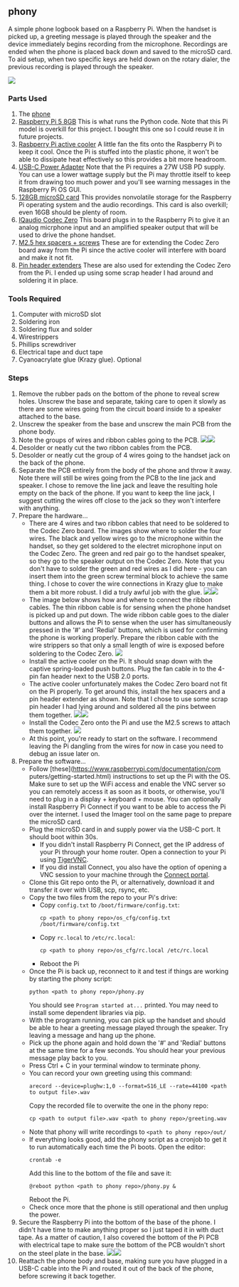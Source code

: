 ## phony
A simple phone logbook based on a Raspberry Pi. When the handset is picked up, a greeting message is played through the speaker and the device immediately begins recording from the microphone. Recordings are ended when the phone is placed back down and saved to the microSD card. To aid setup, when two specific keys are held down on the rotary dialer, the previous recording is played through the speaker.

![](/assets/0_Completed_Project.jpeg)

### Parts Used
1. The [phone](https://www.amazon.ca/Sangyn-Landline-Telephone-Classic-Fashioned/dp/B09SKX9CQC/ref=sr_1_17?crid=1DMLJ459A8TH7&dib=eyJ2IjoiMSJ9.9fL4OK0oCWxUeMJph5Fn2tR1eoebF2xD4tN4QkrSFsm81GsRfA2fRyFY8Zm0RvA76OnauTLXRg2EChW-xdqHTTuqD35pjbozbS72Vdt6_Z8tA7H4BOrtyA9EsOC6MdpNMR-58DNeoBKYpkqLFAE_HD30TUYd3ilLMM1uC8Ab7IQqqIFjFxJJLcy1EQZki6Hh_U6q6fA_Li4oMqLZ5CBadAXQ9kveCUQKdy6ipH6PGX-tOjTcdjCh73snCwKlpjUg4UGMjt2AHO1A_Susn2b-wU6IuhnHu5yd91UO4jr9klE.j2yoKTdMirVZA0ap8vFbA422VCeBMkTBeizehWwpfTs&dib_tag=se&keywords=rotary%2Bphone&qid=1729739786&sprefix=rotary%2Bphone%2Caps%2C106&sr=8-17&th=1)
2. [Raspberry Pi 5 8GB](https://www.pishop.ca/product/raspberry-pi-5-8gb/?src=raspberrypi)
   This is what runs the Python code. Note that this Pi model is overkill for this project. I bought this one so I could reuse it in future projects.
3. [Rasbperry Pi active cooler](https://www.pishop.ca/product/raspberry-pi-active-cooler)
   A little fan the fits onto the Raspberry Pi to keep it cool. Once the Pi is stuffed into the plastic phone, it won't be able to dissipate heat effectively so this provides a bit more headroom.
4. [USB-C Power Adapter](https://www.amazon.ca/gp/product/B0CT2HH7FJ/ref=ppx_yo_dt_b_search_asin_title?ie=UTF8&psc=1)
   Note that the Pi requires a 27W USB PD supply. You can use a lower wattage supply but the Pi may throttle itself to keep it from drawing too much power and you'll see warning messages in the Raspberry Pi OS GUI.
5. [128GB microSD card](https://www.amazon.ca/gp/product/B08XQ7R3GC/ref=ppx_yo_dt_b_search_asin_title?ie=UTF8&th=1)
   This provides nonvolatile storage for the Raspberry Pi operating system and the audio recordings. This card is also overkill; even 16GB should be plenty of room.
6. [IQaudio Codec Zero](https://www.pishop.ca/product/iqaudio-codec-zero/)
   This board plugs in to the Raspberry Pi to give it an analog micrphone input and an amplified speaker output that will be used to drive the phone handset.
7. [M2.5 hex spacers + screws](https://www.amazon.ca/M2-5-Threaded-Motherboard-Hexagonal-Assortmen/dp/B01N5RDAUX/ref=sr_1_14?crid=1Q2TVLR5G3YGF&dib=eyJ2IjoiMSJ9.9Q7MObpbN4FVcO_-sJARGc_1zYGYEcNhmhN2mwBKoyFEfqXa3CI3jCQmVbZYmzFtztr4Uj0hbV-xrYmNPBTSRg7f2Zps4zEOyatRrWRFCgitN_1hDS80W6bCSoiNOWyUUFpBZHzrbs0PE45hnbI26Pdbq3eMVr4DPLTe7Bsc-NKzkuHlY6pivYZ3ZCvf6FVqjEfR5k_4yrO3A_0gaqGNMxWGxylrMC01SlJ2Ng82YjPfjjyt1BE8mBEzC2lDy20-qJolQpp77vOKGctn6WeOVCQGERXGVC9HXOo8P5zEXac.Azvb0Ht3aZarLWVd9jj-3Os8793ho1bPkGvc0jfQJBs&dib_tag=se&keywords=m2.5+11mm+hex+spacer&qid=1729960220&sprefix=m2+5+11mm+hex+spacer%2Caps%2C73&sr=8-14)
   These are for extending the Codec Zero board away from the Pi since the active cooler will interfere with board and make it not fit.
8. [Pin header extenders](https://www.amazon.ca/GeeekPi-Stacking-Raspberry-Specifications-Extender/dp/B08GC18NMK/ref=sr_1_7?crid=2OXO5TX5Z6U3J&dib=eyJ2IjoiMSJ9.QseeDI_KsJ-dG_l1SRS1MdVtiiWkF8aQj8j9SQXrXY6NNZ6KpprH1L0cICz8eJPf9LA5M2ecM2DN_x-lRpJuSyX9mWRpAayrLzJuXN3ZH-lgPmhAnsEPyI9QIPSK2nUvyUapCwVG-f_pfXuSGqO5vls0bxoSKMOTsoJioJeSnasHUKlGIAob878c4m6z6Rv5JX78wvWwtv_QP_dcpbzZ4MXOy8YfnkJJXzkHtqMUr3rgHsNImrHlJrOUwIXKEqc0RnMwfGla24bSO5PSnguavRh8tzpl6ujdyTe1nCF4n6g.zcwVQmaZZK-Qx4tCcOJJyPOLb_Re0W1_ALje-7S-fHk&dib_tag=se&keywords=raspberry+pi+header&qid=1729960377&sprefix=raspberry+pi+header%2Caps%2C96&sr=8-7)
   These are also used for extending the Codec Zero from the Pi. I ended up using some scrap header I had around and soldering it in place.

### Tools Required
1. Computer with microSD slot
2. Soldering iron
3. Soldering flux and solder
4. Wirestrippers
5. Phillips screwdriver
6. Electrical tape and duct tape
7. Cyanoacrylate glue (Krazy glue). Optional

### Steps
1. Remove the rubber pads on the bottom of the phone to reveal screw holes. Unscrew the base and separate, taking care to open it slowly as there are some wires going from the circuit board inside to a speaker attached to the base.
2. Unscrew the speaker from the base and unscrew the main PCB from the phone body.
3. Note the groups of wires and ribbon cables going to the PCB.
![](/assets/1_Original_Phone_PCB.jpeg)![](/assets/2_Original_Wiring.jpeg)
4. Desolder or neatly cut the two ribbon cables from the PCB.
5. Desolder or neatly cut the group of 4 wires going to the handset jack on the back of the phone.
6. Separate the PCB entirely from the body of the phone and throw it away. Note there will still be wires going from the PCB to the line jack and speaker. I chose to remove the line jack and leave the resulting hole empty on the back of the phone. If you want to keep the line jack, I suggest cutting the wires off close to the jack so they won't interfere with anything.
7. Prepare the hardware...
   - There are 4 wires and two ribbon cables that need to be soldered to the Codec Zero board. The images show where to solder the four wires. The black and yellow wires go to the microphone within the handset, so they get soldered to the electret microphone input on the Codec Zero. The green and red pair go to the handset speaker, so they go to the speaker output on the Codec Zero. Note that you don't have to solder the green and red wires as I did here - you can insert them into the green screw terminal block to achieve the same thing. I chose to cover the wire connections in Krazy glue to make them a bit more robust. I did a truly awful job with the glue.
![](/assets/3_Codec_Zero_Wire_Diagram.jpeg)![](/assets/4_Codec_Zero_with_Wires.jpeg)
    - The image below shows how and where to connect the ribbon cables. The thin ribbon cable is for sensing when the phone handset is picked up and put down. The wide ribbon cable goes to the dialer buttons and allows the Pi to sense when the user has simultaneously pressed in the '#' and 'Redial' buttons, which is used for confirming the phone is working properly. Prepare the ribbon cable with the wire strippers so that only a small length of wire is exposed before soldering to the Codec Zero.
![](/assets/5_Codec_Zero_Ribbon_Cables.jpeg)
    - Install the active cooler on the Pi. It should snap down with the captive spring-loaded push buttons. Plug the fan cable in to the 4-pin fan header next to the USB 2.0 ports.
    - The active cooler unfortunately makes the Codec Zero board not fit on the Pi properly. To get around this, install the hex spacers and a pin header extender as shown. Note that I chose to use some scrap pin header I had lying around and soldered all the pins between them together.
![](/assets/6_Pi_with_Extenders.jpeg)![](/assets/7_Pi_with_Extenders2.jpeg)
    - Install the Codec Zero onto the Pi and use the M2.5 screws to attach them together.
![](/assets/8_Pi_and_Codec_Attached.jpeg)
    - At this point, you're ready to start on the software. I recommend leaving the Pi dangling from the wires for now in case you need to debug an issue later on.
7. Prepare the software...
    - Follow [these](https://www.raspberrypi.com/documentation/com
    puters/getting-started.html) instructions to set up the Pi with the OS. Make sure to set up the WiFi access and enable the VNC server so you can remotely access it as soon as it boots, or otherwise, you'll need to plug in a display + keyboard + mouse. You can optionally install Raspberry Pi Connect if you want to be able to access the Pi over the internet. I used the Imager tool on the same page to prepare the microSD card.
    - Plug the microSD card in and supply power via the USB-C port. It should boot within 30s.
        - If you didn't install Raspberry Pi Connect, get the IP address of your Pi through your home router. Open a connection to your Pi using [TigerVNC](https://tigervnc.org/).
        - If you did install Connect, you also have the option of opening a VNC session to your machine through the [Connect portal](https://connect.raspberrypi.com/sign-in).
    - Clone this Git repo onto the Pi, or alternatively, download it and transfer it over with USB, scp, rsync, etc.
    - Copy the two files from the repo to your Pi's drive:
        - Copy `config.txt` to `/boot/firmware/config.txt`:
            ```
          cp <path to phony repo>/os_cfg/config.txt /boot/firmware/config.txt
            ```
        - Copy `rc.local` to `/etc/rc.local`:
            ```
            cp <path to phony repo>/os_cfg/rc.local /etc/rc.local
            ```
        - Reboot the Pi
    - Once the Pi is back up, reconnect to it and test if things are working by starting the phony script:
      ```
      python <path to phony repo>/phony.py
      ```
      You should see `Program started at...` printed. You may need to install some dependent libraries via pip.
    - With the program running, you can pick up the handset and should be able to hear a greeting message played through the speaker. Try leaving a message and hang up the phone.
    - Pick up the phone again and hold down the '#' and 'Redial' buttons at the same time for a few seconds. You should hear your previous message play back to you.
    - Press Ctrl + C in your terminal window to terminate phony.
    - You can record your own greeting using this command:
      ```
      arecord --device=plughw:1,0 --format=S16_LE --rate=44100 <path to output file>.wav
      ```
      Copy the recorded file to overwite the one in the phony repo:
      ```
      cp <path to output file>.wav <path to phony repo>/greeting.wav
      ```
    - Note that phony will write recordings to `<path to phony repo>/out/`
    - If everything looks good, add the phony script as a cronjob to get it to run automatically each time the Pi boots. Open the editor:
      ```
      crontab -e
      ```
      Add this line to the bottom of the file and save it:
      ```
      @reboot python <path to phony repo>/phony.py &
      ```
      Reboot the Pi.
    - Check once more that the phone is still operational and then unplug the power.
8. Secure the Raspberry Pi into the bottom of the base of the phone. I didn't have time to make anything proper so I just taped it in with duct tape. As a matter of caution, I also covered the bottom of the Pi PCB with electrical tape to make sure the bottom of the PCB wouldn't short on the steel plate in the base.
![](/assets/9_Pi_Insulated_with_Tape.jpeg)![](/assets/10_Pi_Secured_in_Phone_Body.jpeg)
9. Reattach the phone body and base, making sure you have plugged in a USB-C cable into the Pi and routed it out of the back of the phone, before screwing it back together.
